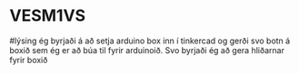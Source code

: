 # VESM1VS
#lýsing
ég byrjaði á að setja arduino box inn í tinkercad og gerði svo botn á boxið sem ég er að búa til fyrir arduinoið. Svo byrjaði ég að gera hliðarnar fyrir boxið 
